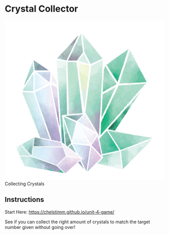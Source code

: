 # Crystal Collector
![](assets/images/GreenPurpleCrystal.jpg)
Collecting Crystals

## Instructions
Start Here: https://chelstimm.github.io/unit-4-game/

See if you can collect the right amount of crystals to match the target number given without going over! 
